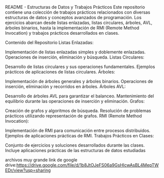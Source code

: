 
README - Estructuras de Datos y Trabajos Prácticos
Este repositorio contiene una colección de trabajos prácticos relacionados con diversas estructuras de datos y conceptos avanzados de programación. Los ejercicios abarcan desde listas enlazadas, listas circulares, árboles, AVL, árboles binarios, hasta la implementación de RMI (Remote Method Invocation) y trabajos prácticos desarrollados en clases.

Contenido del Repositorio
Listas Enlazadas:

Implementación de listas enlazadas simples y doblemente enlazadas.
Operaciones de inserción, eliminación y búsqueda.
Listas Circulares:

Desarrollo de listas circulares y sus operaciones fundamentales.
Ejemplos prácticos de aplicaciones de listas circulares.
Árboles:

Implementación de árboles generales y árboles binarios.
Operaciones de inserción, eliminación y recorridos en árboles.
Árboles AVL:

Desarrollo de árboles AVL para garantizar el balanceo.
Mantenimiento del equilibrio durante las operaciones de inserción y eliminación.
Grafos:

Creación de grafos y algoritmos de búsqueda.
Resolución de problemas prácticos utilizando representación de grafos.
RMI (Remote Method Invocation):

Implementación de RMI para comunicación entre procesos distribuidos.
Ejemplos de aplicaciones prácticas de RMI.
Trabajos Prácticos en Clases:

Conjunto de ejercicios y soluciones desarrollados durante las clases.
Incluye aplicaciones prácticas de las estructuras de datos estudiadas

archivos muy grande link de google drive:https://drive.google.com/file/d/1b8JtOJeFS06a9GsHlcwAsBL4MepTWEDr/view?usp=sharing
